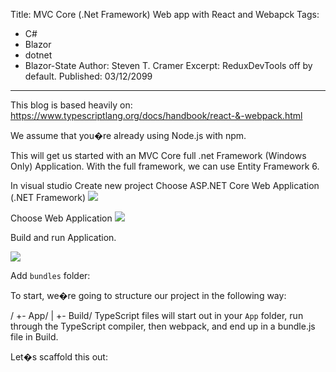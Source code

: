 Title: MVC Core (.Net Framework) Web app with React and Webapck
Tags: 
  - C# 
  - Blazor 
  - dotnet 
  - Blazor-State
Author: Steven T. Cramer
Excerpt: ReduxDevTools off by default. 
Published: 03/12/2099
---

This blog is based heavily on:
https://www.typescriptlang.org/docs/handbook/react-&-webpack.html

We assume that you�re already using Node.js with npm.

This will get us started with an MVC Core full .net Framework (Windows Only) Application.  With the full framework, we can use Entity Framework 6.

In visual studio Create new project <ProjectName>
Choose ASP.NET Core Web Application (.NET Framework)
![](/content/images/2016/09/2016-09-25_1151.png)

Choose Web Application
![](/content/images/2016/09/2016-09-25_1158.png)

Build and run Application.

![](/content/images/2016/09/2016-09-25_1210.png)

Add `bundles` folder:



To start, we�re going to structure our project in the following way:

<ProjectName>/
   +- App/
   |
   +- Build/
TypeScript files will start out in your `App` folder, run through the TypeScript compiler, then webpack, and end up in a bundle.js file in Build.

Let�s scaffold this out:
